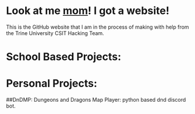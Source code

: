 # Look at me [mom]()! I got a website!
This is the GitHub website that I am in the process of making with help from the Trine University CSIT Hacking Team.

# School Based Projects:

# Personal Projects:
##DnDMP: 
  Dungeons and Dragons Map Player: python based dnd discord bot.
